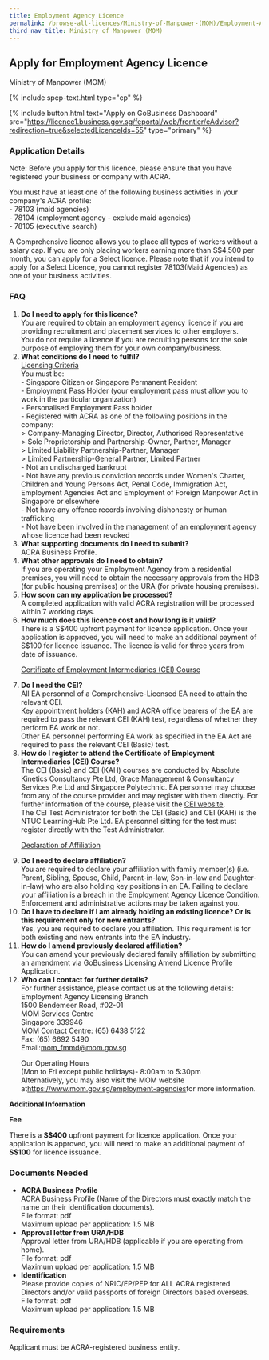 ```yaml
---
title: Employment Agency Licence
permalink: /browse-all-licences/Ministry-of-Manpower-(MOM)/Employment-Agency-Licence
third_nav_title: Ministry of Manpower (MOM)
---
```


## Apply for Employment Agency Licence

Ministry of Manpower (MOM)

{% include spcp-text.html type="cp" %}

{% include button.html text="Apply on GoBusiness Dashboard" src="https://licence1.business.gov.sg/feportal/web/frontier/eAdvisor?redirection=true&selectedLicenceIds=55" type="primary" %}

### Application Details

<p>Note: Before you apply for this licence, please ensure that you have registered your business or company with ACRA.</p>
 <p>You must have at least one of the following business activities in your company's ACRA profile:<br>
 - 78103 (maid agencies)<br>
 - 78104 (employment agency - exclude maid agencies)<br>
 - 78105 (executive search)</p>
 <p>A Comprehensive licence allows you to place all types of workers without a salary cap. If you are only placing workers earning more than S$4,500 per month, you can apply for a Select licence. Please note that if you intend to apply for a Select Licence, you cannot register 78103(Maid Agencies) as one of your business activities.</p>
 <H3>FAQ</H3>
 <OL>
 <li><Strong>Do I need to apply for this licence?</Strong><br>
 You are required to obtain an employment agency licence if you are providing recruitment and placement services to other employers.<br>
 You do not require a licence if you are recruiting persons for the sole purpose of employing them for your own company/business.</li>
 <li><Strong>What conditions do I need to fulfil?</Strong><br>
 <u>Licensing Criteria</u><br>
 You must be:<br>
 - Singapore Citizen or Singapore Permanent Resident<br>
 - Employment Pass Holder (your employment pass must allow you to work in the particular organization)<br>
 - Personalised Employment Pass holder<br>
 - Registered with ACRA as one of the following positions in the company:<br>
> Company-Managing Director, Director, Authorised Representative<br>
> Sole Proprietorship and Partnership-Owner, Partner, Manager<br>
> Limited Liability Partnership-Partner, Manager<br>
> Limited Partnership-General Partner, Limited Partner<br>
 - Not an undischarged bankrupt<br>
 - Not have any previous conviction records under Women's Charter, Children and Young Persons Act, Penal Code, Immigration Act, Employment Agencies Act and Employment of Foreign Manpower Act in Singapore or elsewhere<br>
 - Not have any offence records involving dishonesty or human trafficking<br>
 - Not have been involved in the management of an employment agency whose licence had been revoked</li>
 <li><Strong>What supporting documents do I need to submit?</Strong><br>
 ACRA Business Profile.</li>
 <li><Strong>What other approvals do I need to obtain?</Strong><br>
 If you are operating your Employment Agency from a residential premises, you will need to obtain the necessary approvals from the HDB (for public housing premises) or the URA (for private housing premises).</li>
 <li><Strong>How soon can my application be processed?</Strong><br>
 A completed application with valid ACRA registration will be processed within 7 working days.</li>
 <li><Strong>How much does this licence cost and how long is it valid?</Strong><br>
 There is a S$400 upfront payment for licence application. Once your application is approved, you will need to make an additional payment of S$100 for licence issuance. The licence is valid for three years from date of issuance.</li>
 <p><u>Certificate of Employment Intermediaries (CEI) Course</u></p>
 <li><Strong>Do I need the CEI?</Strong><br>
 All EA personnel of a Comprehensive-Licensed EA need to attain the relevant CEI.<br>
 Key appointment holders (KAH) and ACRA office bearers of the EA are required to pass the relevant CEI (KAH) test, regardless of whether they perform EA work or not.<br>
 Other EA personnel performing EA work as specified in the EA Act are required to pass the relevant CEI (Basic) test.</li>
 <li><Strong>How do I register to attend the Certificate of Employment Intermediaries (CEI) Course?</Strong><br>
 The CEI (Basic) and CEI (KAH) courses are conducted by Absolute Kinetics Consultancy Pte Ltd, Grace Management & Consultancy Services Pte Ltd and Singapore Polytechnic. EA personnel may choose from any of the course provider and may register with them directly. For further information of the course, please visit the <a href="http://www.mom.gov.sg/foreign-manpower/employment-agencies/Pages/CEI.aspx" target="_blank" rel="noopener">CEI website</a>.<br>
 The CEI Test Administrator for both the CEI (Basic) and CEI (KAH) is the NTUC LearningHub Pte Ltd. EA personnel sitting for the test must register directly with the Test Administrator.</li>
 <p><u>Declaration of Affiliation</u></p>
 <li><Strong>Do I need to declare affiliation?</Strong><br>
 You are required to declare your affiliation with family member(s) (i.e. Parent, Sibling, Spouse, Child, Parent-in-law, Son-in-law and Daughter-in-law) who are also holding key positions in an EA. Failing to declare your affiliation is a breach in the Employment Agency Licence Condition. Enforcement and administrative actions may be taken against you.</li>
 <li><Strong>Do I have to declare if I am already holding an existing licence? Or is this requirement only for new entrants?</Strong><br>
 Yes, you are required to declare you affiliation. This requirement is for both existing and new entrants into the EA industry.</li>
 <li><Strong>How do I amend previously declared affiliation?</Strong><br>
 You can amend your previously declared family affiliation by submitting an amendment via GoBusiness Licensing Amend Licence Profile Application.</li>
 <li><Strong>Who can I contact for further details?</Strong><br>
 For further assistance, please contact us at the following details:<br>
 Employment Agency Licensing Branch<br>
 1500 Bendemeer Road, #02-01<br>
 MOM Services Centre<br>
 Singapore 339946<br>
 MOM Contact Centre: (65) 6438 5122<br>
 Fax: (65) 6692 5490<br>
 Email:<a href="mailto:mom_fmmd@mom.gov.sg">mom_fmmd@mom.gov.sg</a>
 <p>Our Operating Hours<br>
 (Mon to Fri except public holidays)- 8:00am to 5:30pm<br>
 Alternatively, you may also visit the MOM website at<a href="https://www.mom.gov.sg/employment-agencies" target="_blank" rel="noopener">https://www.mom.gov.sg/employment-agencies</a>for more information.</p></li>
 </ol>

**Additional Information**

<p><strong>Fee</strong></p>
 <p>There is a <strong>S$400</strong> upfront payment for licence application. Once your application is approved, you will need to make an additional payment of <strong>S$100</strong> for licence issuance.</p>

### Documents Needed

<ul>
 <li><strong>ACRA Business Profile</strong><br>
ACRA Business Profile (Name of the Directors must exactly match the name on their identification documents).<br>
File format: pdf<br>
Maximum upload per application: 1.5 MB</li>
 <li><strong>Approval letter from URA/HDB</strong><br>
 Approval letter from URA/HDB (applicable if you are operating from home).<br>
 File format: pdf<br>
Maximum upload per application: 1.5 MB</li>
 <li><strong>Identification</strong><br>
 Please provide copies of NRIC/EP/PEP for ALL ACRA registered Directors and/or valid passports of foreign Directors based overseas.<br>
 File format: pdf<br>
Maximum upload per application: 1.5 MB</li>
 </ul>

### Requirements

<p>Applicant must be ACRA-registered business entity.</p>

